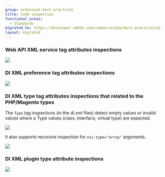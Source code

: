```yaml
---
group: extension-best-practices
title: Code inspection
functional_areas:
  - Standards
migrated_to: https://developer.adobe.com/commerce/php/best-practices/phpstorm/code-inspection/
layout: migrated
---
```


### Web API XML service tag attributes inspections

![]({{site.baseurl}}/common/images/phpstorm/service-tag-inspections-min.gif)

### DI XML preference tag attributes inspections

![]({{site.baseurl}}/common/images/phpstorm/preference-tag-inspections-min.gif)

### DI XML type tag attributes inspections that related to the PHP/Magento types

The `Type` tag inspections (in the di.xml files) detect empty values or invalid values where a Type values (class, interface, virtual type) are expected.

![]({{site.baseurl}}/common/images/phpstorm/type-tag-inspections-1-min.gif)

It also supports recursive inspection for `xsi:type="array"` arguments.

![]({{site.baseurl}}/common/images/phpstorm/type-tag-inspections-2-min.gif)

### DI XML plugin type attribute inspections

![]({{site.baseurl}}/common/images/phpstorm/plugin-tag-inspections-min.gif)
